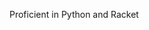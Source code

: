
Proficient in Python and Racket

<!---
KristineYoo1/KristineYoo1 is a ✨ special ✨ repository because its `README.md` (this file) appears on your GitHub profile.
You can click the Preview link to take a look at your changes.
--->
